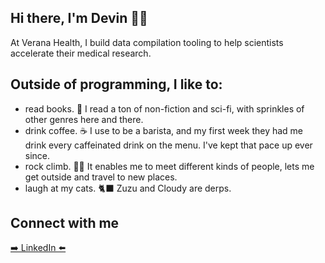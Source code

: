 ## Hi there, I'm Devin 👋🏽

At Verana Health, I build data compilation tooling to help scientists accelerate their medical research.

## Outside of programming, I like to:

- read books. 📖 I read a ton of non-fiction and sci-fi, with sprinkles of other genres here and there. 
- drink coffee. ☕️ I use to be a barista, and my first week they had me drink every caffeinated drink on the menu. I've kept that pace up ever since.
- rock climb. 🧗🏽 It enables me to meet different kinds of people, lets me get outside and travel to new places.
- laugh at my cats. 🐈‍⬛ Zuzu and Cloudy are derps.


## Connect with me

[➡️ LinkedIn ⬅️][linkedin]


[linkedin]: https://www.linkedin.com/in/devin-harris-53454a167/
